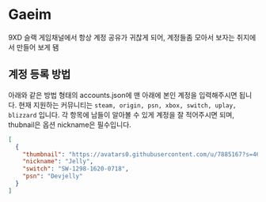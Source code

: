 # Gaeim
9XD 슬랙 게임채널에서 항상 계정 공유가 귀찮게 되어, 계정들좀 모아서 보자는 취지에서 만들어 보게 됌

## 계정 등록 방법
아래와 같은 방법 형태의 accounts.json에 맨 아래에 본인 계정을 입력해주시면 됩니다.
현재 지원하는 커뮤니티는 `steam, origin, psn, xbox, switch, uplay, blizzard` 입니다.
각 항목에 남들이 알아볼 수 있게 계정을 잘 적어주시면 되며, thubnail은 옵션 nickname은 필수입니다.
```json
[
  {
    "thumbnail": "https://avatars0.githubusercontent.com/u/7885167?s=460&v=4",
    "nickname": "Jelly",
    "switch": "SW-1298-1620-0718",
    "psn": "Devjelly"
  }
]
```
